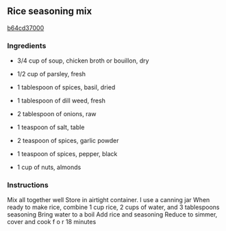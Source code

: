 ## Rice seasoning mix

[b64cd37000](https://cookpad.com/us/recipes/332690-rice-seasoning-mix)

### Ingredients

 - 3/4 cup of soup, chicken broth or bouillon, dry

 - 1/2 cup of parsley, fresh

 - 1 tablespoon of spices, basil, dried

 - 1 tablespoon of dill weed, fresh

 - 2 tablespoon of onions, raw

 - 1 teaspoon of salt, table

 - 2 teaspoon of spices, garlic powder

 - 1 teaspoon of spices, pepper, black

 - 1 cup of nuts, almonds

### Instructions

Mix all together well Store in airtight container. I use a canning jar When ready to make rice, combine 1 cup rice, 2 cups of water, and 3 tablespoons seasoning Bring water to a boil Add rice and seasoning Reduce to simmer, cover and cook f o r 18 minutes